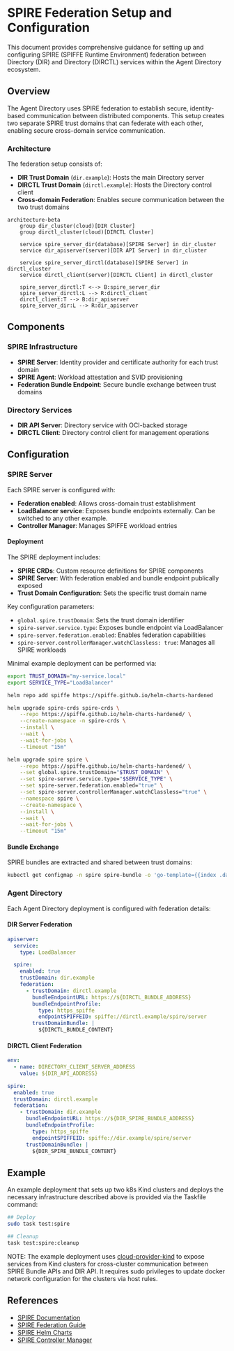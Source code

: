 # SPIRE Federation Setup and Configuration

This document provides comprehensive guidance for setting up and configuring SPIRE (SPIFFE Runtime Environment) federation between Directory (DIR) and Directory (DIRCTL) services within the Agent Directory ecosystem.

## Overview

The Agent Directory uses SPIRE federation to establish secure, identity-based communication between distributed components. This setup creates two separate SPIRE trust domains that can federate with each other, enabling secure cross-domain service communication.

### Architecture

The federation setup consists of:

- **DIR Trust Domain** (`dir.example`): Hosts the main Directory server
- **DIRCTL Trust Domain** (`dirctl.example`): Hosts the Directory control client
- **Cross-domain Federation**: Enables secure communication between the two trust domains

```mermaid
architecture-beta
    group dir_cluster(cloud)[DIR Cluster]
    group dirctl_cluster(cloud)[DIRCTL Cluster]
    
    service spire_server_dir(database)[SPIRE Server] in dir_cluster
    service dir_apiserver(server)[DIR API Server] in dir_cluster
    
    service spire_server_dirctl(database)[SPIRE Server] in dirctl_cluster
    service dirctl_client(server)[DIRCTL Client] in dirctl_cluster
    
    spire_server_dirctl:T <--> B:spire_server_dir
    spire_server_dirctl:L --> R:dirctl_client
    dirctl_client:T --> B:dir_apiserver
    spire_server_dir:L --> R:dir_apiserver
```

## Components

### SPIRE Infrastructure

- **SPIRE Server**: Identity provider and certificate authority for each trust domain
- **SPIRE Agent**: Workload attestation and SVID provisioning
- **Federation Bundle Endpoint**: Secure bundle exchange between trust domains

### Directory Services

- **DIR API Server**: Directory service with OCI-backed storage
- **DIRCTL Client**: Directory control client for management operations

## Configuration

### SPIRE Server

Each SPIRE server is configured with:

- **Federation enabled**: Allows cross-domain trust establishment
- **LoadBalancer service**: Exposes bundle endpoints externally. Can be switched to any other example.
- **Controller Manager**: Manages SPIFFE workload entries

#### Deployment

The SPIRE deployment includes:

- **SPIRE CRDs**: Custom resource definitions for SPIRE components
- **SPIRE Server**: With federation enabled and bundle endpoint publically exposed
- **Trust Domain Configuration**: Sets the specific trust domain name

Key configuration parameters:
- `global.spire.trustDomain`: Sets the trust domain identifier
- `spire-server.service.type`: Exposes bundle endpoint via LoadBalancer
- `spire-server.federation.enabled`: Enables federation capabilities
- `spire-server.controllerManager.watchClassless: true`: Manages all SPIRE workloads

Minimal example deployment can be performed via:

```bash
export TRUST_DOMAIN="my-service.local"
export SERVICE_TYPE="LoadBalancer"

helm repo add spiffe https://spiffe.github.io/helm-charts-hardened

helm upgrade spire-crds spire-crds \
    --repo https://spiffe.github.io/helm-charts-hardened/ \
    --create-namespace -n spire-crds \
    --install \
    --wait \
    --wait-for-jobs \
    --timeout "15m"

helm upgrade spire spire \
    --repo https://spiffe.github.io/helm-charts-hardened/ \
    --set global.spire.trustDomain="$TRUST_DOMAIN" \
    --set spire-server.service.type="$SERVICE_TYPE" \
    --set spire-server.federation.enabled="true" \
    --set spire-server.controllerManager.watchClassless="true" \
    --namespace spire \
    --create-namespace \
    --install \
    --wait \
    --wait-for-jobs \
    --timeout "15m"
```

#### Bundle Exchange

SPIRE bundles are extracted and shared between trust domains:

```bash
kubectl get configmap -n spire spire-bundle -o 'go-template={{index .data "bundle.spiffe"}}'
```

### Agent Directory

Each Agent Directory deployment is configured with federation details:

#### DIR Server Federation

```yaml
apiserver:
  service:
    type: LoadBalancer

  spire:
    enabled: true
    trustDomain: dir.example
    federation:
      - trustDomain: dirctl.example
        bundleEndpointURL: https://${DIRCTL_BUNDLE_ADDRESS}
        bundleEndpointProfile:
          type: https_spiffe
          endpointSPIFFEID: spiffe://dirctl.example/spire/server
        trustDomainBundle: |
          ${DIRCTL_BUNDLE_CONTENT}
```

#### DIRCTL Client Federation

```yaml
env:
  - name: DIRECTORY_CLIENT_SERVER_ADDRESS
    value: ${DIR_API_ADDRESS}

spire:
  enabled: true
  trustDomain: dirctl.example
  federation:
    - trustDomain: dir.example
      bundleEndpointURL: https://${DIR_SPIRE_BUNDLE_ADDRESS}
      bundleEndpointProfile:
        type: https_spiffe
        endpointSPIFFEID: spiffe://dir.example/spire/server
      trustDomainBundle: |
        ${DIR_SPIRE_BUNDLE_CONTENT}
```

## Example

An example deployment that sets up two k8s Kind clusters and deploys the necessary infrastructure described above is provided via the Taskfile command:

```bash
## Deploy
sudo task test:spire

## Cleanup
task test:spire:cleanup
```

NOTE: The example deployment uses [cloud-provider-kind](https://github.com/kubernetes-sigs/cloud-provider-kind) to expose services from Kind clusters for cross-cluster communication between SPIRE Bundle APIs and DIR API. It requires sudo privileges to update docker network configuration for the clusters via host rules.

## References

- [SPIRE Documentation](https://spiffe.io/docs/latest/spiffe-about/overview/)
- [SPIRE Federation Guide](https://spiffe.io/docs/latest/spire-helm-charts-hardened-advanced/federation/)
- [SPIRE Helm Charts](https://github.com/spiffe/helm-charts-hardened)
- [SPIRE Controller Manager](https://github.com/spiffe/spire-controller-manager)
